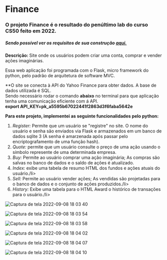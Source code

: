 # Finance
<h3> O projeto Finance é o resultado do penúltimo lab do curso CS50 feito em 2022.</h3>
<h5>Sendo possível ver os requisitos de sua construção <a href="https://cs50.harvard.edu/x/2021/psets/9/finance/">aqui.</a></h5>
<p> <b>Descrição: </b> Site onde os usuários podem criar uma conta, comprar e vender ações imaginárias.</p>
<p> Essa web aplicação foi programada com o Flask, micro framework do python, pelo padrão de arquitetura de software MVC.</p>
 <p>**O site se conecta à API do Yahoo Finance para obter dados. A base de dados utilizada é SQL.<br>
  Sendo necessário rodar o comando <b>abaixo</b> no terminal para que aplicação tenha uma comunicação eficiente com á API.<br>
  <b> export API_KEY=pk_a5595b67022441f2863d3f6faba5642e </b>
</p>

<p><b>Para este projeto, implementei as seguinte funcionalidades pelo python:</b></p>

<ol>
  <li> <i>Register:</i> Permite que um usuário se "registre" no site. O nome do usuário e senha são enviados via Flask e armazenados em um banco de dados sqlite 3 (A senha é amarzenada após passar pelo encriptografamento de uma função hash).
  <li> <i>Quote:</i> permite que um usuário consulte o preço de uma ação usando o símbolo represente de uma determinada empresa.</li>
  <li> <i>Buy:</i> Permite ao usuário comprar uma ação imaginária; As compras são salvas no banco de dados e o saldo de ações é atualizado.</li>
  <li> <i>Index:</i> exibe uma tabela de resumo HTML dos fundos e ações atuais do usuário./li>
  <li> <i>Sell:</i> Permite ao usuário vender ações; As vendidas são projetadas para o banco de dados e o conjunto de ações produzidos./li>
  <li> <i>History:</i> Exibe uma tabela para o HTML Award o histórico de transações para o usuário./li>
  </ol>

![Captura de tela 2022-09-08 18 03 40](https://user-images.githubusercontent.com/99035126/189232402-3eeb0695-8947-47f1-993b-842452b8308c.png)


![Captura de tela 2022-09-08 18 03 54](https://user-images.githubusercontent.com/99035126/189232556-19fb8f68-6fc7-4816-bed7-53b5ea1a024a.png)


![Captura de tela 2022-09-08 18 03 58](https://user-images.githubusercontent.com/99035126/189236952-838bb680-a307-4c49-acc6-905c5767b19e.png)


![Captura de tela 2022-09-08 18 04 02](https://user-images.githubusercontent.com/99035126/189237042-f77a68a8-ac05-4302-97c5-067b50264024.png)

![Captura de tela 2022-09-08 18 04 07](https://user-images.githubusercontent.com/99035126/189237062-ad12d9cc-07c9-4d99-8068-d83100aee363.png)


![Captura de tela 2022-09-08 18 04 10](https://user-images.githubusercontent.com/99035126/189237127-749aa562-813a-4483-8b55-4addba3a4b22.png)


